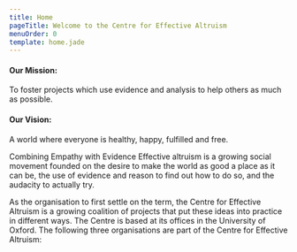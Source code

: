 ```yaml
---
title: Home
pageTitle: Welcome to the Centre for Effective Altruism
menuOrder: 0
template: home.jade
---
```


<div class="well">

#### Our Mission: 
To foster projects which use evidence and analysis to help others as much as possible.

#### Our Vision:
A world where everyone is healthy, happy, fulfilled and free.

</div>

Combining Empathy with Evidence
Effective altruism is a growing social movement founded on the desire to make the world as good a place as it can be, the use of evidence and reason to find out how to do so, and the audacity to actually try. 

As the organisation to first settle on the term, the Centre for Effective Altruism is a growing coalition of projects that put these ideas into practice in different ways. The Centre is based at its offices in the University of Oxford.
The following three organisations are part of the Centre for Effective Altruism: